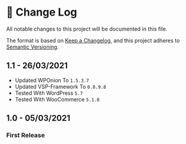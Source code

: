 # 📝  Change Log

All notable changes to this project will be documented in this file.

The format is based on [Keep a Changelog](https://keepachangelog.com/en/1.0.0/), and this project adheres to [Semantic Versioning](https://semver.org/spec/v2.0.0.html).

## 1.1 - 26/03/2021
* Updated WPOnion To `1.5.3.7`
* Updated VSP-Framework To `0.8.9.8`
* Tested With WordPress `5.7`
* Tested With WooCommerce `5.1.0`

## 1.0 - 05/03/2021
### First Release

<!--
## Unreleased

## 1.0 - 01/02/2020
### Added

### Changed

### Deprecated

### Removed

### Fixed

### Security

-->

